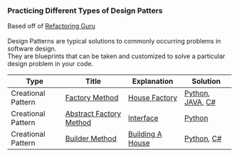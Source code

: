 ### Practicing Different Types of Design Patters

Based off of [Refactoring Guru](https://refactoring.guru/)
\
\
Design Patterns are typical solutions to commonly occurring problems in software design. \
They are blueprints that can be taken and customized to solve a particular design problem in your code.

| Type | Title | Explanation | Solution | 
|---| ----- | -------- | -------- |
|Creational Pattern|[Factory Method](https://refactoring.guru/design-patterns/factory-method) |[House Factory](./Explanations/HouseFactory.md) | [Python](./Python/factoryMethod.py), [JAVA](./JAVA/factoryMethod.java), [C#](./C%23/factoryMethod.cs)|
|Creational Pattern|[Abstract Factory Method](https://refactoring.guru/design-patterns/abstract-factory) |[Interface](./Python/abstractFactory2.py) | [Python](./Python/abstractFactory.py)|
|Creational Pattern|[Builder Method](https://refactoring.guru/design-patterns/builder) |[Building A House](./Python/builder2.py) | [Python](./Python/builder.py), [C#](./C%23/builder.cs)|
